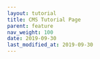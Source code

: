 ```yaml
---
layout: tutorial
title: CMS Tutorial Page
parent: feature
nav_weight: 100
date: 2019-09-30
last_modified_at: 2019-09-30
---
```

